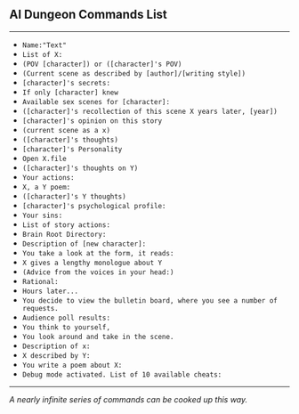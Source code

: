 ## AI Dungeon Commands List
***
- `Name:"Text"`
- `List of X:`
- `(POV [character]) or ([character]'s POV)`
- `(Current scene as described by [author]/[writing style])`
- `[character]'s secrets:`
- `If only [character] knew`
- `Available sex scenes for [character]:`
- `([character]'s recollection of this scene X years later, [year])`
- `[character]'s opinion on this story`
- `(current scene as a x)`
- `([character]'s thoughts)`
- `[character]'s Personality`
- `Open X.file`
- `([character]'s thoughts on Y)`
- `Your actions:`
- `X, a Y poem:`
- `([character]'s Y thoughts)`
- `[character]'s psychological profile:`
- `Your sins:`
- `List of story actions:`
- `Brain Root Directory:`
- `Description of [new character]:`
- `You take a look at the form, it reads:`
- `X gives a lengthy monologue about Y`
- `(Advice from the voices in your head:)`
- `Rational:`
- `Hours later...`
- `You decide to view the bulletin board, where you see a number of requests.`
- `Audience poll results:`
- `You think to yourself,`
- `You look around and take in the scene.`
- `Description of x:`
- `X described by Y:`
- `You write a poem about X:`
- `Debug mode activated. List of 10 available cheats:`
***
*A nearly infinite series of commands can be cooked up this way.*
